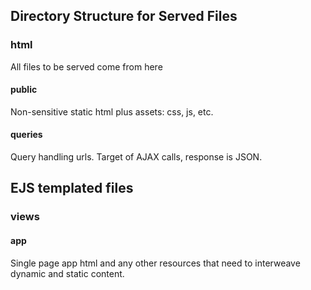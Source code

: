 ## Directory Structure for Served Files
### html
All files to be served come from here

#### public
Non-sensitive static html plus assets: css, js, etc.

#### queries
Query handling urls. Target of AJAX calls, response is JSON.

## EJS templated files
### views

#### app
Single page app html and any other resources that need to interweave dynamic and static content.